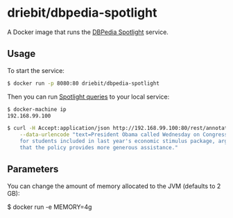 driebit/dbpedia-spotlight
=========================

A Docker image that runs the [DBPedia Spotlight](https://github.com/dbpedia-spotlight/dbpedia-spotlight) 
service.

Usage
-----

To start the service:

```bash
$ docker run -p 8080:80 driebit/dbpedia-spotlight
```
 
Then you can run [Spotlight queries](https://github.com/dbpedia-spotlight/dbpedia-spotlight#call-our-web-service)
to your local service:
 
```bash 
$ docker-machine ip
192.168.99.100

$ curl -H Accept:application/json http://192.168.99.100:80/rest/annotate \
    --data-urlencode "text=President Obama called Wednesday on Congress to extend a tax break
    for students included in last year's economic stimulus package, arguing
    that the policy provides more generous assistance."
```

Parameters
----------

You can change the amount of memory allocated to the JVM (defaults to 2 GB):

$ docker run -e MEMORY=4g
